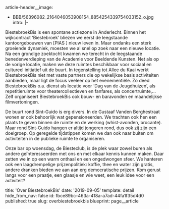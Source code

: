 article-header__image:
  - BBB/56396082_2164046053908154_8854254339754033152_o.jpg
intro: |-
  <p>BiestebroekBis is een spontane actiezone in Anderlecht. Binnen het wijkcontract ‘Biestebroek’ bliezen we eerst de leegstaande kantoorgebouwen van [PIAS ] nieuw leven in. Maar ondanks een sterk groeiende dynamiek, moesten we al snel op zoek naar een nieuwe locatie. Na een grondige zoektocht kwamen we terecht in de leegstaande benedenverdieping van de Academie voor Beeldende Kunsten. Net als op de vorige locatie, maken we deze ruimtes beschikbaar voor sociaal en cultureel initiatief uit de buurt. In tegenstelling tot Allee du Kaai werkt BiestebroekBis niet met vaste partners die op wekelijkse basis activiteiten aanbieden, maar ligt de focus veeleer op het evenementiële. Zo deed BiestebroekBis o.a. dienst als locatie voor ‘Dag van de Jeugdhuizen’, als repetitieruimte voor theatercollectieven en fanfares, als concertruimte,... Zelf organiseert BiestebroekBis ook bouw- en baravonden en maandelijkse filmvertoningen.
  </p>
  <p>De buurt rond Sint-Guido is erg divers. In de Gustaaf Vanden Berghestraat wonen er ook behoorlijk wat gepensioneerden. We trachten ook hen een plaats te geven binnen de ruimte en de werking (whist-avonden, brocante). Maar rond Sint-Guido hangen er altijd jongeren rond, dus ook zij zijn een doelgroep. Op geregelde tijdstippen komen we dan ook naar buiten om activiteiten in de publieke ruimte te organiseren.
  </p>
  <p>Onze bar op woensdag, de Biesteclub, is de plek waar zowel buren als andere geïnteresseerden met ons en met elkaar kennis kunnen maken. Daar zetten we in op een warm onthaal en een ongedwongen sfeer. We hanteren ook een laagdrempelige prijzenpolitiek: koffie, thee en water zijn gratis, andere dranken bieden we aan aan erg democratische prijzen. Kom gerust langs voor een praatje, een glaasje en wie weet, een leuk idee voor een activiteit?
  </p>
title: 'Over BiestebroekBis'
date: '2019-09-05'
template: detail
hide_from_nav: false
id: fbce89bc-463a-418a-a7ad-44fa1f35d4d0
published: true
slug: overbiestebroekbis
blueprint: page__article
